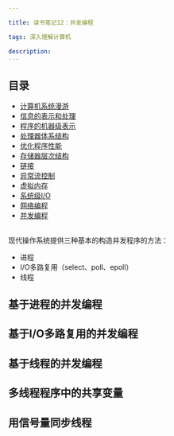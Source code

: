 ```yaml
---

title: 读书笔记12：并发编程

tags: 深入理解计算机

description:
---
```



## 目录

- [计算机系统漫游](./读书笔记1-计算机系统漫游.html)
- [信息的表示和处理](./读书笔记2-信息的表示和处理.html)
- [程序的机器级表示]()
- [处理器体系结构]()
- [优化程序性能]()
- [存储器层次结构]()
- [链接]()
- [异常流控制]()
- [虚拟内存]()
- [系统级I/O]()
- [网络编程]()
- [并发编程](./读书笔记12-并发编程.html)


## 


现代操作系统提供三种基本的构造并发程序的方法：

- 进程
- I/O多路复用（select、poll、epoll）
- 线程




## 基于进程的并发编程



## 基于I/O多路复用的并发编程



## 基于线程的并发编程



## 多线程程序中的共享变量



## 用信号量同步线程
